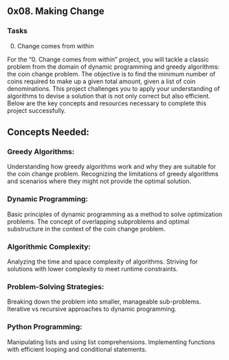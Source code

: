## 0x08. Making Change
### Tasks
0. Change comes from within

For the “0. Change comes from within” project, you will tackle a classic problem from the domain of dynamic programming and greedy algorithms: the coin change problem. The objective is to find the minimum number of coins required to make up a given total amount, given a list of coin denominations. This project challenges you to apply your understanding of algorithms to devise a solution that is not only correct but also efficient. Below are the key concepts and resources necessary to complete this project successfully.

## Concepts Needed:
### Greedy Algorithms:

Understanding how greedy algorithms work and why they are suitable for the coin change problem.
Recognizing the limitations of greedy algorithms and scenarios where they might not provide the optimal solution.
### Dynamic Programming:

Basic principles of dynamic programming as a method to solve optimization problems.
The concept of overlapping subproblems and optimal substructure in the context of the coin change problem.
### Algorithmic Complexity:

Analyzing the time and space complexity of algorithms.
Striving for solutions with lower complexity to meet runtime constraints.
### Problem-Solving Strategies:

Breaking down the problem into smaller, manageable sub-problems.
Iterative vs recursive approaches to dynamic programming.
### Python Programming:

Manipulating lists and using list comprehensions.
Implementing functions with efficient looping and conditional statements.